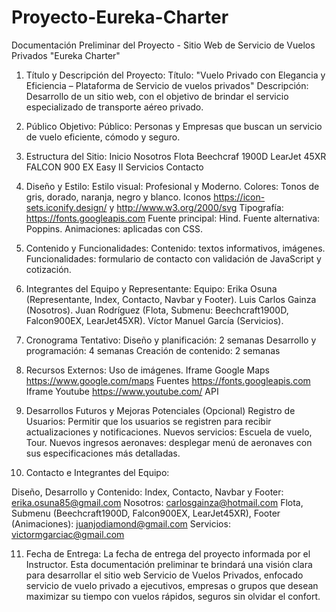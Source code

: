 # Proyecto-Eureka-Charter

Documentación Preliminar del Proyecto - Sitio Web de Servicio de Vuelos Privados "Eureka Charter"

1. Título y Descripción del Proyecto:
Título: "Vuelo Privado con Elegancia y Eficiencia – Plataforma de Servicio de vuelos privados"
Descripción: Desarrollo de un sitio web, con el objetivo de brindar el servicio especializado de transporte aéreo privado.

2. Público Objetivo:
Público: Personas y Empresas que buscan un servicio de vuelo eficiente, cómodo y seguro.

3. Estructura del Sitio:
Inicio
Nosotros
Flota
Beechcraf 1900D
LearJet 45XR
FALCON 900 EX Easy II
Servicios
Contacto

4. Diseño y Estilo:
Estilo visual: Profesional y Moderno.
Colores: Tonos de gris, dorado, naranja, negro y blanco.
Iconos https://icon-sets.iconify.design/ y http://www.w3.org/2000/svg
Tipografía:
 https://fonts.googleapis.com
Fuente principal: Hind.
Fuente alternativa: Poppins.
Animaciones: aplicadas con CSS.

5. Contenido y Funcionalidades:
Contenido: textos informativos, imágenes.
Funcionalidades: formulario de contacto con validación de JavaScript y cotización.

6. Integrantes del Equipo y Representante:
Equipo: 
Erika Osuna (Representante, Index, Contacto, Navbar y Footer).
Luis Carlos Gainza (Nosotros).
Juan Rodríguez (Flota, Submenu: Beechcraft1900D, Falcon900EX, LearJet45XR).
Víctor Manuel García (Servicios).

7. Cronograma Tentativo:
Diseño y planificación: 2 semanas
Desarrollo y programación: 4 semanas
Creación de contenido: 2 semanas

8. Recursos Externos:
Uso de imágenes.
Iframe Google Maps https://www.google.com/maps
Fuentes https://fonts.googleapis.com
Iframe Youtube https://www.youtube.com/
API

9. Desarrollos Futuros y Mejoras Potenciales (Opcional)
Registro de Usuarios: Permitir que los usuarios se registren para recibir actualizaciones y notificaciones.
Nuevos servicios: Escuela de vuelo, Tour.
Nuevos ingresos aeronaves: desplegar menú de aeronaves con sus especificaciones más detalladas.

10. Contacto e Integrantes del Equipo:

Diseño, Desarrollo y Contenido: 
Index, Contacto, Navbar y Footer: erika.osuna85@gmail.com
Nosotros: carlosgainza@hotmail.com
Flota, Submenu (Beechcraft1900D, Falcon900EX, LearJet45XR), Footer (Animaciones): juanjodiamond@gmail.com
Servicios: victormgarciac@gmail.com


11. Fecha de Entrega:
La fecha de entrega del proyecto informada por el Instructor.
Esta documentación preliminar te brindará una visión clara para desarrollar el sitio web
Servicio de Vuelos Privados, enfocado servicio de vuelo privado a ejecutivos, empresas o grupos que desean maximizar su tiempo con vuelos rápidos, seguros sin olvidar el confort.
